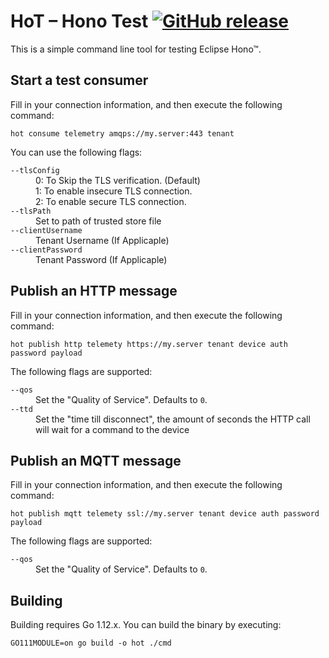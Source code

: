 # HoT – Hono Test [![GitHub release](https://img.shields.io/github/release/ctron/hot.svg)](https://github.com/ctron/hot/releases)

This is a simple command line tool for testing Eclipse Hono™.

## Start a test consumer

Fill in your connection information, and then execute the following command:

    hot consume telemetry amqps://my.server:443 tenant

You can use the following flags:

<dl>

<dt><code>--tlsConfig</code></dt>
<dd>0: To Skip the TLS verification. (Default)</dd>
<dd>1: To enable insecure TLS connection.</dd>
<dd>2: To enable secure TLS connection.</dd>
<dt><code>--tlsPath</code></dt>
<dd>Set to path of trusted store file </dd>
<dt><code>--clientUsername</code></dt>
<dd>Tenant Username (If Applicaple)</dd>
<dt><code>--clientPassword</code></dt>
<dd>Tenant Password (If Applicaple)</dd>


</dl>

## Publish an HTTP message

Fill in your connection information, and then execute the following command:

    hot publish http telemety https://my.server tenant device auth password payload

The following flags are supported:

<dl>

<dt><code>--qos</code></dt>
<dd>Set the "Quality of Service". Defaults to <code>0</code>.</dd>

<dt><code>--ttd</code></dt>
<dd>Set the "time till disconnect", the amount of seconds the HTTP call will
wait for a command to the device</dd>

</dl>

## Publish an MQTT message

Fill in your connection information, and then execute the following command:

    hot publish mqtt telemety ssl://my.server tenant device auth password payload

The following flags are supported:

<dl>

<dt><code>--qos</code></dt>
<dd>Set the "Quality of Service". Defaults to <code>0</code>.</dd>

</dl>


## Building

Building requires Go 1.12.x. You can build the binary by executing:

    GO111MODULE=on go build -o hot ./cmd

